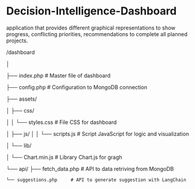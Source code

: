 # Decision-Intelligence-Dashboard
application that provides different graphical representations to show progress, conflicting priorities, recommendations to complete all planned projects.


/dashboard

│

├── index.php               # Master file of dashboard

├── config.php              # Configuration to MongoDB connection

├── assets/

│   ├── css/

│   │   └── styles.css      # File CSS for dashboard

│   ├── js/
│   │   └── scripts.js      # Script JavaScript for logic and visualization

│   └── lib/

│       └── Chart.min.js    # Library Chart.js for gragh

└── api/
    ├── fetch_data.php      # API to data retriving from MongoDB
    
    └── suggestions.php     # API to generate suggestion with LangChain
